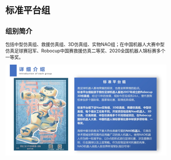 # 标准平台组

## 组别简介

​	包括中型仿真组、救援仿真组、3D仿真组、实物NAO组；在中国机器人大赛中型仿真足球赛冠军、Robocup中国赛救援仿真二等奖、2020全国机器人锦标赛多个一等奖。

![标准平台](../../resource/questions/bp-introduction.jpg)